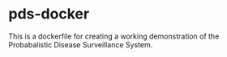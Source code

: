 # pds-docker

This is a dockerfile for creating a working demonstration of the Probabalistic Disease Surveillance System.  

